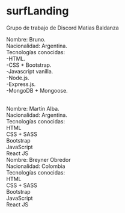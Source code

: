 # surfLanding
Grupo de trabajo de Discord Matias Baldanza

Nombre: Bruno.
<br>
Nacionalidad: Argentina.
<br>
Tecnologías conocidas:
<br>
-HTML.
<br>
-CSS + Bootstrap.
<br>
-Javascript vanilla.
<br>
-Node.js.
<br>
-Express.js.
<br>
-MongoDB + Mongoose.
<br>


<br>
Nombre: Martín Alba.
<br>
Nacionalidad: Argentina.
<br>
Tecnologías conocidas:
<br>
HTML
<br>
CSS + SASS
<br>
Bootstrap
<br>
JavaScript
<br>
React JS


<br>
Nombre: Breyner Obredor
<br>
Nacionalidad: Colombia
<br>
Tecnologías conocidas:
<br>
HTML
<br>
CSS + SASS
<br>
Bootstrap
<br>
JavaScript
<br>
React JS
